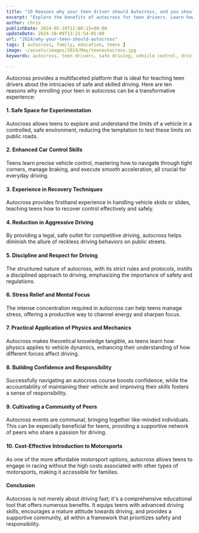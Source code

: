 ```yaml
---
title: "10 Reasons why your teen driver should Autocross, and you should too"
excerpt: "Explore the benefits of autocross for teen drivers. Learn how this safe, educational motorsport teaches valuable driving skills, enhances vehicle control, and builds confidence in a controlled environment."
author: chris
publishDate: 2024-05-10T12:00:15+00:00
updateDate: 2024-10-09T13:21:54-05:00
url: "2024/why-your-teen-should-autocross"
tags: [ autocross, family, education, teens ]
image: ~/assets/images/2024/May/teenautocross.jpg
keywords: autocross, teen drivers, safe driving, vehicle control, driving skills, recovery techniques, disciplined driving, stress relief, affordable motorsport, driving community

---
```


Autocross provides a multifaceted platform that is ideal for teaching teen drivers about the intricacies of safe and skilled driving. Here are ten reasons why enrolling your teen in autocross can be a transformative experience:

#### 1. **Safe Space for Experimentation**
Autocross allows teens to explore and understand the limits of a vehicle in a controlled, safe environment, reducing the temptation to test these limits on public roads.

#### 2. **Enhanced Car Control Skills**
Teens learn precise vehicle control, mastering how to navigate through tight corners, manage braking, and execute smooth acceleration, all crucial for everyday driving.

#### 3. **Experience in Recovery Techniques**
Autocross provides firsthand experience in handling vehicle skids or slides, teaching teens how to recover control effectively and safely.

#### 4. **Reduction in Aggressive Driving**
By providing a legal, safe outlet for competitive driving, autocross helps diminish the allure of reckless driving behaviors on public streets.

#### 5. **Discipline and Respect for Driving**
The structured nature of autocross, with its strict rules and protocols, instills a disciplined approach to driving, emphasizing the importance of safety and regulations.

#### 6. **Stress Relief and Mental Focus**
The intense concentration required in autocross can help teens manage stress, offering a productive way to channel energy and sharpen focus.

#### 7. **Practical Application of Physics and Mechanics**
Autocross makes theoretical knowledge tangible, as teens learn how physics applies to vehicle dynamics, enhancing their understanding of how different forces affect driving.

#### 8. **Building Confidence and Responsibility**
Successfully navigating an autocross course boosts confidence, while the accountability of maintaining their vehicle and improving their skills fosters a sense of responsibility.

#### 9. **Cultivating a Community of Peers**
Autocross events are communal, bringing together like-minded individuals. This can be especially beneficial for teens, providing a supportive network of peers who share a passion for driving.

#### 10. **Cost-Effective Introduction to Motorsports**
As one of the more affordable motorsport options, autocross allows teens to engage in racing without the high costs associated with other types of motorsports, making it accessible for families.

#### Conclusion
Autocross is not merely about driving fast; it's a comprehensive educational tool that offers numerous benefits. It equips teens with advanced driving skills, encourages a mature attitude towards driving, and provides a supportive community, all within a framework that prioritizes safety and responsibility.

